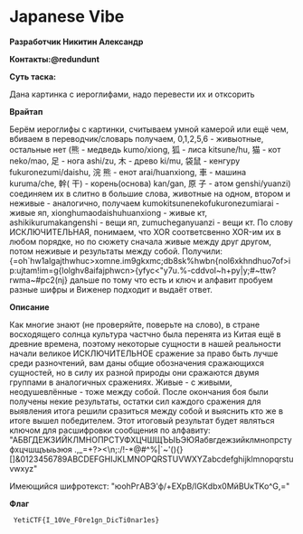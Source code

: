 # Japanese Vibe
**Разработчик Никитин Александр**
  
**Контакты:@redundunt**
  
**Суть таска:**

Дана картинка с иероглифами, надо перевести их и отксорить

**Врайтап**

Берём иероглифы с картинки, считываем умной камерой или ещё чем, вбиваем в переводчик/словарь получаем, 0,1,2,5,6 - живыотные, остальные нет (熊 - медведь kumo/xiong, 狐 - лиса kitsune/hu, 猫 - кот neko/mao, 足 - нога ashi/zu, 木 - древо ki/mu, 袋鼠 - кенгуру fukuronezumi/daishu, 浣 熊 - енот arai/huanxiong, 車 - машина kuruma/che, 幹( 干) - корень(основа) kan/gan, 原 子 - атом genshi/yuanzi)
соединяем их в слитно в большие слова, животные на одном, втором и неживые - аналогично, получаем kumokitsunenekofukuronezumiarai - живые яп, xionghumaodaishuhuanxiong - живые кт, ashikikurumakangenshi - вещи яп, zumucheganyuanzi - вещи кт. По слову ИСКЛЮЧИТЕЛЬНАЯ, понимаем, что XOR соответсвенно XOR-им их в любом порядке, но по сюжету сначала живые между друг другом, потом неживые и результаты между собой. Получили: {=oh`hw1algajthwhuc>xomne.im9gkxmc;db8sk%hwbn{nol6xkhndhuo7of>ip:ujtam!im=g{lolghv8aifajphwcn>{yfyc<"y7u.%-cddvol~h+py|y;#~ttw?rwma~#pc2(nj} дальше по тому что есть и ключ и алфавит пробуем разные шифры и Виженер подходит и выдаёт ответ.

**Описание**

Как многие знают (не проверяйте, поверьте на слово), в стране восходящего солнца культура частчно была перенята из Китая ещё в древние времена, поэтому некоторые сущности в нашей реальности начали великое ИСКЛЮЧИТЕЛЬНОЕ сражение за право быть лучше среди разночтений, вам даны общие обозначения сражающихся сущностей, но в силу их разной природы они сражаются двумя группами в аналогичных сражениях. Живые - с живыми, неодушевлённые - тоже между собой.
После окончания боя были получены некие результаты, остатки сил каждого сражения для выявления итога решили сразиться между собой и выяснить кто же в итоге вышел победителем.
Этот итоговый результат будет являться ключом для расшифровки сообщения по алфавиту: "АБВГДЕЖЗИЙКЛМНОПРСТУФХЦЧШЩЪЫЬЭЮЯабвгдежзийклмнопрстуфхцчшщъыьэюя .,_=+?><\n;:/!-*@#^%|`~'(){}[]&0123456789ABCDEFGHIJKLMNOPQRSTUVWXYZabcdefghijklmnopqrstuvwxyz"

Имеющийся шифротекст: "юоhPгABЭ'ф/+EXрB/lGКdbх0MйBUкTKo^G,="

**Флаг**

```  YetiCTF{I_10Ve_F0re1gn_DicTi0nar1es}  ```
